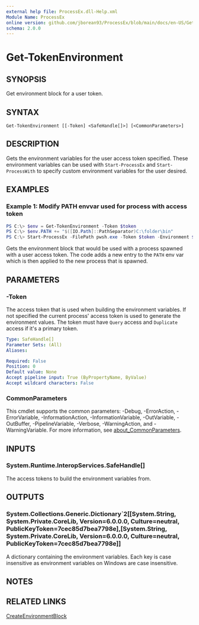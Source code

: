 ```yaml
---
external help file: ProcessEx.dll-Help.xml
Module Name: ProcessEx
online version: github.com/jborean93/ProcessEx/blob/main/docs/en-US/Get-TokenEnvironment.md
schema: 2.0.0
---
```


# Get-TokenEnvironment

## SYNOPSIS
Get environment block for a user token.

## SYNTAX

```
Get-TokenEnvironment [[-Token] <SafeHandle[]>] [<CommonParameters>]
```

## DESCRIPTION
Gets the environment variables for the user access token specified.
These environment variables can be used with `Start-ProcessEx` and `Start-ProcessWith` to specify custom environment variables for the user desired.

## EXAMPLES

### Example 1: Modify PATH envvar used for process with access token
```powershell
PS C:\> $env = Get-TokenEnvironment -Token $token
PS C:\> $env.PATH += "$([IO.Path]::PathSeparator)C:\folder\bin"
PS C:\> Start-ProcessEx -FilePath pwsh.exe -Token $token -Environment $env
```

Gets the environment block that would be used with a process spawned with a user access token.
The code adds a new entry to the `PATH` env var which is then applied to the new process that is spawned.

## PARAMETERS

### -Token
The access token that is used when building the environment variables.
If not specified the current process' access token is used to generate the environment values.
The token must have `Query` access and `Duplicate` access if it's a primary token.

```yaml
Type: SafeHandle[]
Parameter Sets: (All)
Aliases:

Required: False
Position: 0
Default value: None
Accept pipeline input: True (ByPropertyName, ByValue)
Accept wildcard characters: False
```

### CommonParameters
This cmdlet supports the common parameters: -Debug, -ErrorAction, -ErrorVariable, -InformationAction, -InformationVariable, -OutVariable, -OutBuffer, -PipelineVariable, -Verbose, -WarningAction, and -WarningVariable. For more information, see [about_CommonParameters](http://go.microsoft.com/fwlink/?LinkID=113216).

## INPUTS

### System.Runtime.InteropServices.SafeHandle[]
The access tokens to build the environment variables from.

## OUTPUTS

### System.Collections.Generic.Dictionary`2[[System.String, System.Private.CoreLib, Version=6.0.0.0, Culture=neutral, PublicKeyToken=7cec85d7bea7798e],[System.String, System.Private.CoreLib, Version=6.0.0.0, Culture=neutral, PublicKeyToken=7cec85d7bea7798e]]
A dictionary containing the environment variables. Each key is case insensitive as environment variables on Windows are case insensitive.

## NOTES

## RELATED LINKS

[CreateEnvironmentBlock](https://docs.microsoft.com/en-us/windows/win32/api/userenv/nf-userenv-createenvironmentblock)
